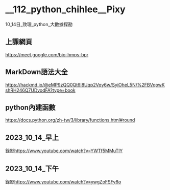 # __112_python_chihlee__Pixy
10_14日_致理_python_大數據探勘

## 上課網頁
https://meet.google.com/bio-hmps-bpr

## MarkDown語法大全
https://hackmd.io/@eMP9zQQ0Qt6I8Uqp2Vqy6w/SyiOheL5N/%2FBVqowKshRH246Q7UDyodFA?type=book

## python內建函數
https://docs.python.org/zh-tw/3/library/functions.html#round

## 2023_10_14_早上
錄影<https://www.youtube.com/watch?v=YWTf5MMuTlY>

## 2023_10_14_下午
錄影<https://www.youtube.com/watch?v=ywgZoFSFy6o>
